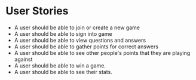 User Stories
===========

- A user should be able to join or create a new game
- A user should be able to sign into game
- A user should be able to view questions and answers
- A user should be able to gather points for correct answers
- A user should be able to see other people's points that they are playing against
- A user should be able to win a game.
- A user should be able to see their stats.

